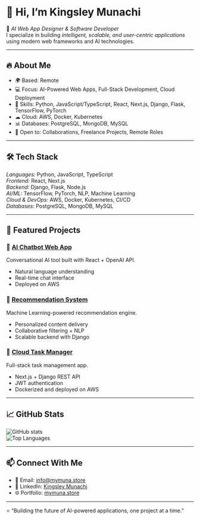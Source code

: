 # 👋 Hi, I’m Kingsley Munachi  

🚀 *AI Web App Designer & Software Developer*  
I specialize in building *intelligent, scalable, and user-centric applications* using modern web frameworks and AI technologies.  

---

## 🔥 About Me
- 🌍 Based: Remote  
- 💻 Focus: AI-Powered Web Apps, Full-Stack Development, Cloud Deployment  
- 🧠 Skills: Python, JavaScript/TypeScript, React, Next.js, Django, Flask, TensorFlow, PyTorch  
- ☁ Cloud: AWS, Docker, Kubernetes  
- 📊 Databases: PostgreSQL, MongoDB, MySQL  
- 🤝 Open to: Collaborations, Freelance Projects, Remote Roles  

---

## 🛠 Tech Stack
*Languages:* Python, JavaScript, TypeScript  
*Frontend:* React, Next.js  
*Backend:* Django, Flask, Node.js  
*AI/ML:* TensorFlow, PyTorch, NLP, Machine Learning  
*Cloud & DevOps:* AWS, Docker, Kubernetes, CI/CD  
*Databases:* PostgreSQL, MongoDB, MySQL  

---

## 📂 Featured Projects
### 🔹 [AI Chatbot Web App](#)
Conversational AI tool built with React + OpenAI API.  
- Natural language understanding  
- Real-time chat interface  
- Deployed on AWS  

### 🔹 [Recommendation System](#)
Machine Learning-powered recommendation engine.  
- Personalized content delivery  
- Collaborative filtering + NLP  
- Scalable backend with Django  

### 🔹 [Cloud Task Manager](#)
Full-stack task management app.  
- Next.js + Django REST API  
- JWT authentication  
- Dockerized and deployed on AWS  

---

## 📈 GitHub Stats
![GitHub stats](https://github-readme-stats.vercel.app/api?username=mymunastore&show_icons=true&theme=tokyonight)  
![Top Languages](https://github-readme-stats.vercel.app/api/top-langs/?username=mymunastore&layout=compact&theme=tokyonight)  

---

## 📫 Connect With Me
- 📧 Email: [info@mymuna.store](mailto:info@mymuna.store)  
- 🔗 LinkedIn: [Kingsley Munachi](https://www.linkedin.com/in/kingsley-munachi-843591244/)  
- 🌐 Portfolio: [mymuna.store](https://mymuna.store)  

---
⭐ “Building the future of AI-powered applications, one project at a time.”
